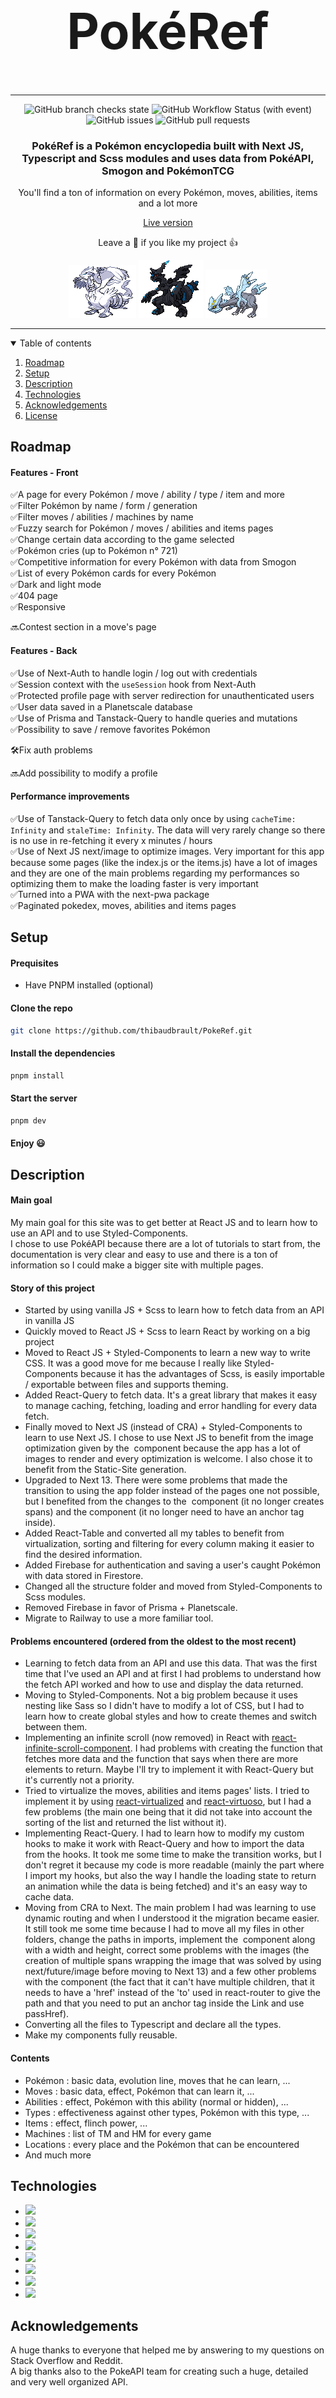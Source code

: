 <h1 align="center" style="font-size:80px">PokéRef</h1>

---

<div align="center">

![GitHub branch checks state](https://img.shields.io/github/checks-status/thibaudbrault/pokeref/dev)
![GitHub Workflow Status (with event)](https://img.shields.io/github/actions/workflow/status/thibaudbrault/pokeref/main.yml)
![GitHub issues](https://img.shields.io/github/issues/thibaudbrault/pokeref)
![GitHub pull requests](https://img.shields.io/github/issues-pr/thibaudbrault/pokeref)

</div>

<h3 align="center">PokéRef is a Pokémon encyclopedia built with Next JS, Typescript and Scss modules and uses data from PokéAPI, Smogon and PokémonTCG</h3>  
<p align="center">You'll find a ton of information on every Pokémon, moves, abilities, items and a lot more</p>  
<div align="center">
  <a href="https://pokeref.app/">Live version</a>  
</div>  
  
<p align="center">Leave a 🌟 if you like my project 👍</p>

<div align="center">

![](https://raw.githubusercontent.com/PokeAPI/sprites/master/sprites/pokemon/versions/generation-v/black-white/animated/643.gif)
![](https://raw.githubusercontent.com/PokeAPI/sprites/master/sprites/pokemon/versions/generation-v/black-white/animated/644.gif)
![](https://raw.githubusercontent.com/PokeAPI/sprites/master/sprites/pokemon/versions/generation-v/black-white/animated/646.gif)

</div>

---

<details open="open">  
  <summary>Table of contents</summary>

1.  [Roadmap](#roadmap)
2.  [Setup](#setup)
3.  [Description](#description)
4.  [Technologies](#technologies)
5.  [Acknowledgements](#acknowledgements)
6.  [License](#license)

</details>

<h2 id="roadmap">Roadmap</h2>

<h4>Features - Front</h4>

✅A page for every Pokémon / move / ability / type / item and more  
✅Filter Pokémon by name / form / generation  
✅Filter moves / abilities / machines by name  
✅Fuzzy search for Pokémon / moves / abilities and items pages  
✅Change certain data according to the game selected  
✅Pokémon cries (up to Pokémon n° 721)  
✅Competitive information for every Pokémon with data from Smogon  
✅List of every Pokémon cards for every Pokémon  
✅Dark and light mode  
✅404 page  
✅Responsive

🔜Contest section in a move's page

<h4>Features - Back</h4>

✅Use of Next-Auth to handle login / log out with credentials  
✅Session context with the `useSession` hook from Next-Auth  
✅Protected profile page with server redirection for unauthenticated users  
✅User data saved in a Planetscale database  
✅Use of Prisma and Tanstack-Query to handle queries and mutations  
✅Possibility to save / remove favorites Pokémon

🛠Fix auth problems

🔜Add possibility to modify a profile

<h4>Performance improvements</h4>

✅Use of Tanstack-Query to fetch data only once by using `cacheTime: Infinity` and `staleTime: Infinity`. The data will very rarely change so there is no use in re-fetching it every x minutes / hours  
✅Use of Next JS next/image to optimize images. Very important for this app because some pages (like the index.js or the items.js) have a lot of images and they are one of the main problems regarding my performances so optimizing them to make the loading faster is very important  
✅Turned into a PWA with the next-pwa package  
✅Paginated pokedex, moves, abilities and items pages

<h2 id="setup">Setup</h2>

<h4>Prequisites</h4>

- Have PNPM installed (optional)

<h4>Clone the repo</h4>

```bash
git clone https://github.com/thibaudbrault/PokeRef.git
```

<h4>Install the dependencies</h4>

```bash
pnpm install
```

<h4>Start the server</h4>

```bash
pnpm dev
```

<h4>Enjoy 😃</h4>

<h2 id="description">Description</h2>

<h4>Main goal</h4>

My main goal for this site was to get better at React JS and to learn how to use an API and to use Styled-Components.  
I chose to use PokéAPI because there are a lot of tutorials to start from, the documentation is very clear and easy to use and there is a ton of information so I could make a bigger site with multiple pages.

<h4>Story of this project</h4>

- Started by using vanilla JS + Scss to learn how to fetch data from an API in vanilla JS
- Quickly moved to React JS + Scss to learn React by working on a big project
- Moved to React JS + Styled-Components to learn a new way to write CSS. It was a good move for me because I really like Styled-Components because it has the advantages of Scss, is easily importable / exportable between files and supports theming.
- Added React-Query to fetch data. It's a great library that makes it easy to manage caching, fetching, loading and error handling for every data fetch.
- Finally moved to Next JS (instead of CRA) + Styled-Components to learn to use Next JS. I chose to use Next JS to benefit from the image optimization given by the <Image /> component because the app has a lot of images to render and every optimization is welcome. I also chose it to benefit from the Static-Site generation.
- Upgraded to Next 13. There were some problems that made the transition to using the app folder instead of the pages one not possible, but I benefited from the changes to the <Image /> component (it no longer creates spans) and the <Link /> component (it no longer need to have an anchor tag inside).
- Added React-Table and converted all my tables to benefit from virtualization, sorting and filtering for every column making it easier to find the desired information.
- Added Firebase for authentication and saving a user's caught Pokémon with data stored in Firestore.
- Changed all the structure folder and moved from Styled-Components to Scss modules.
- Removed Firebase in favor of Prisma + Planetscale.
- Migrate to Railway to use a more familiar tool.

<h4>Problems encountered (ordered from the oldest to the most recent)</h4>

- Learning to fetch data from an API and use this data. That was the first time that I've used an API and at first I had problems to understand how the fetch API worked and how to use and display the data returned.
- Moving to Styled-Components. Not a big problem because it uses nesting like Sass so I didn't have to modify a lot of CSS, but I had to learn how to create global styles and how to create themes and switch between them.
- Implementing an infinite scroll (now removed) in React with <a href="https://www.npmjs.com/package/react-infinite-scroll-component" target="_blank">react-infinite-scroll-component</a>. I had problems with creating the function that fetches more data and the function that says when there are more elements to return. Maybe I'll try to implement it with React-Query but it's currently not a priority.
- Tried to virtualize the moves, abilities and items pages' lists. I tried to implement it by using <a href="https://github.com/bvaughn/react-virtualized" target="_blank">react-virtualized</a> and <a href="https://github.com/petyosi/react-virtuoso" target="_blank">react-virtuoso</a>, but I had a few problems (the main one being that it did not take into account the sorting of the list and returned the list without it).
- Implementing React-Query. I had to learn how to modify my custom hooks to make it work with React-Query and how to import the data from the hooks. It took me some time to make the transition works, but I don't regret it because my code is more readable (mainly the part where I import my hooks, but also the way I handle the loading state to return an animation while the data is being fetched) and it's an easy way to cache data.
- Moving from CRA to Next. The main problem I had was learning to use dynamic routing and when I understood it the migration became easier. It still took me some time because I had to move all my files in other folders, change the paths in imports, implement the <Image /> component along with a width and height, correct some problems with the images (the creation of multiple spans wrapping the image that was solved by using next/future/image before moving to Next 13) and a few other problems with the <Link /> component (the fact that it can't have multiple children, that it needs to have a 'href' instead of the 'to' used in react-router to give the path and that you need to put an anchor tag inside the Link and use passHref).
- Converting all the files to Typescript and declare all the types.
- Make my components fully reusable.

<h4>Contents</h4>

- Pokémon : basic data, evolution line, moves that he can learn, ...
- Moves : basic data, effect, Pokémon that can learn it, ...
- Abilities : effect, Pokémon with this ability (normal or hidden), ...
- Types : effectiveness against other types, Pokémon with this type, ...
- Items : effect, flinch power, ...
- Machines : list of TM and HM for every game
- Locations : every place and the Pokémon that can be encountered
- And much more

<h2 id="technologies">Technologies</h2>

- <img src="https://img.shields.io/badge/react-%2320232a.svg?style=for-the-badge&logo=react&logoColor=%2361DAFB" />
- <img src="https://img.shields.io/badge/typescript-%23007ACC.svg?style=for-the-badge&logo=typescript&logoColor=white" />
- <img src="https://img.shields.io/badge/Next-black?style=for-the-badge&logo=next.js&logoColor=white" />
- <img src="https://img.shields.io/badge/SASS-hotpink.svg?style=for-the-badge&logo=SASS&logoColor=white" />
- <img src="https://img.shields.io/badge/Prisma-3982CE?style=for-the-badge&logo=Prisma&logoColor=white" />
- <img src="https://img.shields.io/badge/railway-%23000000.svg?style=for-the-badge&logo=planetscale&logoColor=white" />
- <img src="https://img.shields.io/badge/github%20actions-%232671E5.svg?style=for-the-badge&logo=githubactions&logoColor=white" />
- <img src="https://img.shields.io/badge/pnpm-%234a4a4a.svg?style=for-the-badge&logo=pnpm&logoColor=f69220" />

<h2 id="acknowledgements">Acknowledgements</h2>

A huge thanks to everyone that helped me by answering to my questions on Stack Overflow and Reddit.  
A big thanks also to the PokeAPI team for creating such a huge, detailed and very well organized API.

<h4>Data</h4>

<a href="https://pokeapi.co/docs/v2" target="_blank">PokéAPI</a>  
<a href="https://github.com/pkmn/smogon" target="_blank">Smogon</a>  
<a href="https://pokemontcg.io/" target="_blank">PokemonTCG</a>

<h4>Dependencies</h4>

<a href="https://www.npmjs.com/package/@tanstack/react-query" target="_blank">Tanstack React-Query</a>  
<a href="https://www.npmjs.com/package/@tanstack/react-table" target="_blank">Tanstack React-Table</a>  
<a href="https://www.npmjs.com/package/react-hook-form" target="_blank">React Hook Form</a>  
<a href="https://www.npmjs.com/package/react-select" target="_blank">React Select</a>  
<a href="https://www.npmjs.com/package/react-paginate" target="_blank">React Paginate</a>  
<a href="https://www.npmjs.com/package/fuse.js" target="_blank">Fuse.js</a>  
<a href="https://www.npmjs.com/package/zod" target="_blank">Zod</a>  
<a href="https://www.npmjs.com/package/eslint" target="_blank">ESLint</a>  
<a href="https://www.npmjs.com/package/prettier" target="_blank">Prettier</a>  
<a href="https://www.npmjs.com/package/next-pwa" target="_blank">Next PWA</a>

<h4> TS Types</h4>

<a href="https://github.com/monbrey/pokeapi-typescript" target="_blank">Pokeapi-Typescript</a>

<h2 id="license">License</h2>

<img src="https://img.shields.io/github/license/thibaudbrault/pokeref
" />
